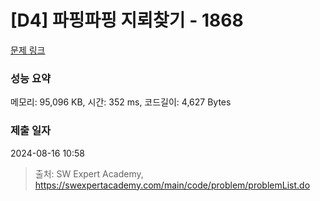 # [D4] 파핑파핑 지뢰찾기 - 1868 

[문제 링크](https://swexpertacademy.com/main/code/problem/problemDetail.do?contestProbId=AV5LwsHaD1MDFAXc) 

### 성능 요약

메모리: 95,096 KB, 시간: 352 ms, 코드길이: 4,627 Bytes

### 제출 일자

2024-08-16 10:58



> 출처: SW Expert Academy, https://swexpertacademy.com/main/code/problem/problemList.do